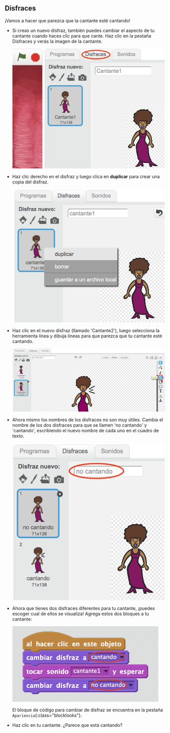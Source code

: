 ## Disfraces

¡Vamos a hacer que parezca que la cantante esté cantando!

+ Si creas un nuevo disfraz, también puedes cambiar el aspecto de tu cantante cuando haces clic para que cante. Haz clic en la pestaña Disfraces y verás la imagen de la cantante.
    
    ![captura de pantalla](images/band-singer-costume.png)

+ Haz clic derecho en el disfraz y luego clica en **duplicar** para crear una copia del disfraz.
    
    ![captura de pantalla](images/band-singer-duplicate.png)

+ Haz clic en el nuevo disfraz (llamado 'Cantante2'), luego selecciona la herramienta línea y dibuja líneas para que parezca que tu cantante esté cantando.
    
    ![captura de pantalla](images/band-singer-click.png)

+ Ahora mismo los nombres de los disfraces no son muy útiles. Cambia el nombre de los dos disfraces para que se llamen 'no cantando' y 'cantando', escribiendo el nuevo nombre de cada uno en el cuadro de texto.
    
    ![captura de pantalla](images/band-singer-name.png)

+ Ahora que tienes dos disfraces diferentes para tu cantante, ¡puedes escoger cual de ellos se visualiza! Agrega estos dos bloques a tu cantante:
    
    ![captura de pantalla](images/band-looks.png)
    
    El bloque de código para cambiar de disfraz se encuentra en la pestaña `Apariencia`{:class="blocklooks"}.

+ Haz clic en tu cantante. ¿Parece que está cantando?
